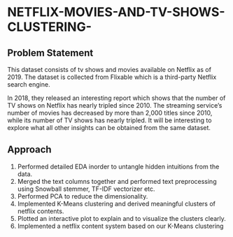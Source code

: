 # NETFLIX-MOVIES-AND-TV-SHOWS-CLUSTERING-
## Problem Statement ##
This dataset consists of tv shows and movies available on Netflix as of 2019. The dataset is collected from Flixable which is a third-party Netflix search engine.

In 2018, they released an interesting report which shows that the number of TV shows on Netflix has nearly tripled since 2010. The streaming service’s number of movies has decreased by more than 2,000 titles since 2010, while its number of TV shows has nearly tripled. It will be interesting to explore what all other insights can be obtained from the same dataset.
## Approach ##
1) Performed detailed EDA inorder to untangle hidden intuitions from the data.
2) Merged the text columns together and performed text preprocessing using Snowball stemmer, TF-IDF vectorizer etc.
3) Performed PCA to reduce the dimensionality.
4) Implemented K-Means clustering and derived meaningful clusters of netflix contents.
5) Plotted an interactive plot to explain and to visualize the clusters clearly.
6) Implemented a netflix content system based on our K-Means clustering
